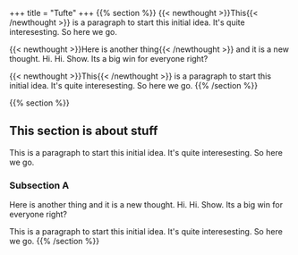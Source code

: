 +++
title = "Tufte"
+++
{{% section %}}
{{< newthought >}}This{{< /newthought >}} is a paragraph to start this initial idea. It's quite interesesting. So here we go.

{{< newthought >}}Here is another thing{{< /newthought >}} and it is a new thought. Hi. Hi. Show. Its a big win for everyone right?

{{< newthought >}}This{{< /newthought >}} is a paragraph to start this initial idea. It's quite interesesting. So here we go.
{{% /section %}}

{{% section %}}

## This section is about stuff

This is a paragraph to start this initial idea. It's quite interesesting. So here we go.

### Subsection A

Here is another thing and it is a new thought. Hi. Hi. Show. Its a big win for everyone right?

This is a paragraph to start this initial idea. It's quite interesesting. So here we go.
{{% /section %}}
